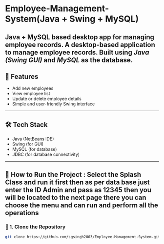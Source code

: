 # Employee-Management-System(Java + Swing + MySQL)
Java + MySQL based desktop app for managing employee records.
A desktop-based application to manage employee records. Built using *Java (Swing GUI)* and *MySQL* as the database.
---
## 📌 Features

- Add new employees
- View employee list
- Update or delete employee details
- Simple and user-friendly Swing interface

---

## 🛠 Tech Stack

- Java (NetBeans IDE)
- Swing (for GUI)
- MySQL (for database)
- JDBC (for database connectivity)

---

## 🚀 How to Run the Project : Select the Splash Class and run it first then as per data base just enter the ID Admin and pass as 12345 then you will be located to the next page there you can choose the menu and can run and perform all the operations

### 🔹 1. Clone the Repository

```bash
git clone https://github.com/sgsingh2003/Employee-Management-System.git
